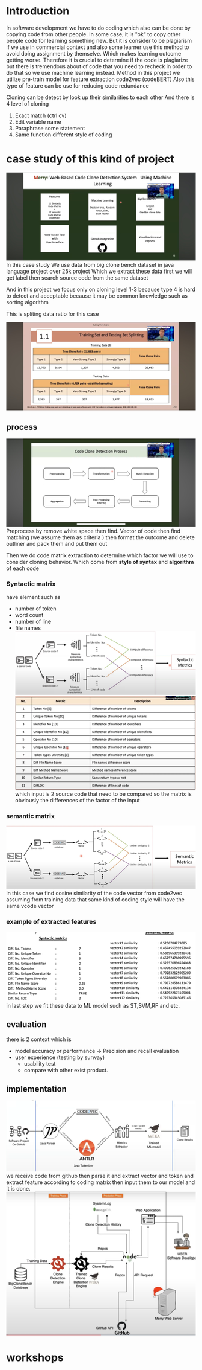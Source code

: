 # Introduction 
In software development we have to do coding which also can be done by copying code from other people. In some case, it is "ok" to copy other people code for learning something new. But it is consider to be plagiarism if we use in commercial context and also some learner use this method to avoid doing assignment by themselve. Which makes learning outcome getting worse. Therefore it is crucial to determine if the code is plagiarize but there is tremendous about of code that you need to recheck in order to do that so we use machine learning instead. Method in this project we utilize pre-train model for feature extraction code2vec (codeBERT) Also this type of feature can be use for reducing code redundance

Cloning can be detect by look up their similarities to each other
And there is 4 level of cloning 
1. Exact match (ctrl cv)
2. Edit variable name
3. Paraphrase some statement
4. Same function different style of coding



# case study of this kind of project
![Alt text](image-1.png)
In this case study 
We use data from big clone bench dataset in java language project over 25k project 
Which we extract these data first we will get label then search  source code from the same dataset

And in this project we focus only on cloning level 1-3 because type 4 is hard to detect and acceptable because it may be common knowledge such as sorting algorithm 

This is spliting data ratio for this case

![Alt text](image-2.png)
## process
![Alt text](image.png)
Preprocess by remove white space then find. Vector of code then find matching (we assume them as criteria ) then format the outcome and delete outliner and pack them and put them out

Then we do code matrix extraction to determine which factor we will use to consider cloning behavior. Which come from **style of syntax** and **algorithm** of each code 
### Syntactic matrix

 have element such as 
 - number of token
 - word count
 - number of line
 - file names
 ![Alt text](image-4.png)
![Alt text](image-3.png)
  which input is 2 source code that need to be compared so the matrix is obviously the differences of the factor of the input 
  ### semantic matrix
  ![Alt text](image-5.png)
  in this case we find cosine similarity of the code vector from code2vec assuming from training data that same kind of coding style will have the same vcode vector
  ### example of extracted features
  ![Alt text](image-6.png)
  in last step we fit these data to ML model such as ST,SVM,RF and etc.
  ## evaluation
  there is 2 context which is 
  - model accuracy or performance -> Precision and recall evaluation
  - user experience (testing by surway)
    - usability test
    - compare with other exist product.
 ## implementation
 ![Alt text](image-7.png)
 we receive code from github then parse it and extract vector and token and extract feature according to coding matrix then input them to our model and it is done.
 ![Alt text](image-8.png)
 # workshops
